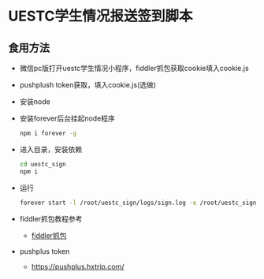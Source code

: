 # UESTC学生情况报送签到脚本

## 食用方法
- 微信pc版打开uestc学生情况小程序，fiddler抓包获取cookie填入cookie.js
- pushplush token获取，填入cookie.js(选做)
- 安装node
- 安装forever后台挂起node程序
  ```sh
  npm i forever -g
  ```
- 进入目录，安装依赖
  ```sh
  cd uestc_sign
  npm i
  ```
- 运行
  ```sh
  forever start -l /root/uestc_sign/logs/sign.log -e /root/uestc_sign/logs/sign_err.log index.js
  ```
- fiddler抓包教程参考
  + [fiddler抓包](https://juejin.cn/post/6844904042422861831)
  
- pushplus token
  + https://pushplus.hxtrip.com/